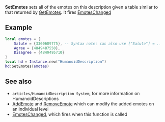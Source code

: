 **SetEmotes** sets all of the emotes on this description given a table similar to that returned by [GetEmotes](https://developer.roblox.com/en-us/api-reference/function/HumanoidDescription/GetEmotes). It fires [EmotesChanged](https://developer.roblox.com/en-us/api-reference/event/HumanoidDescription/EmotesChanged)

Example
-------

```lua
local emotes = {
    Salute = {3360689775}, -- Syntax note: can also use ["Salute"] = ...
    Agree = {4849487550},
    Disagree = {4849495710}
}
local hd = Instance.new("HumanoidDescription")
hd:SetEmotes(emotes)
``` 

See also
--------

*   `articles/HumanoidDescription System`, for more information on HumanoidDescriptions
*   [AddEmote](https://developer.roblox.com/en-us/api-reference/function/HumanoidDescription/AddEmote) and [RemoveEmote](https://developer.roblox.com/en-us/api-reference/function/HumanoidDescription/RemoveEmote) which can modify the added emotes on an individual level
*   [EmotesChanged](https://developer.roblox.com/en-us/api-reference/event/HumanoidDescription/EmotesChanged), which fires when this function is called